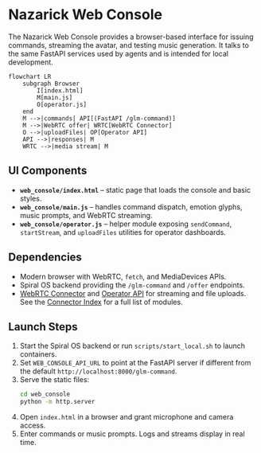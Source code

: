 # Nazarick Web Console

The Nazarick Web Console provides a browser-based interface for issuing commands, streaming the avatar, and testing music generation. It talks to the same FastAPI services used by agents and is intended for local development.

```mermaid
flowchart LR
    subgraph Browser
        I[index.html]
        M[main.js]
        O[operator.js]
    end
    M -->|commands| API[(FastAPI /glm-command)]
    M -->|WebRTC offer| WRTC[WebRTC Connector]
    O -->|uploadFiles| OP[Operator API]
    API -->|responses| M
    WRTC -->|media stream| M
```

## UI Components

- **`web_console/index.html`** – static page that loads the console and basic styles.
- **`web_console/main.js`** – handles command dispatch, emotion glyphs, music prompts, and WebRTC streaming.
- **`web_console/operator.js`** – helper module exposing `sendCommand`, `startStream`, and `uploadFiles` utilities for operator dashboards.

## Dependencies

- Modern browser with WebRTC, `fetch`, and MediaDevices APIs.
- Spiral OS backend providing the `/glm-command` and `/offer` endpoints.
- [WebRTC Connector](../connectors/webrtc_connector.py) and [Operator API](../operator_api.py) for streaming and file uploads. See the [Connector Index](connectors/CONNECTOR_INDEX.md) for a full list of modules.

## Launch Steps

1. Start the Spiral OS backend or run `scripts/start_local.sh` to launch containers.
2. Set `WEB_CONSOLE_API_URL` to point at the FastAPI server if different from the default `http://localhost:8000/glm-command`.
3. Serve the static files:
   ```bash
   cd web_console
   python -m http.server
   ```
4. Open `index.html` in a browser and grant microphone and camera access.
5. Enter commands or music prompts. Logs and streams display in real time.

